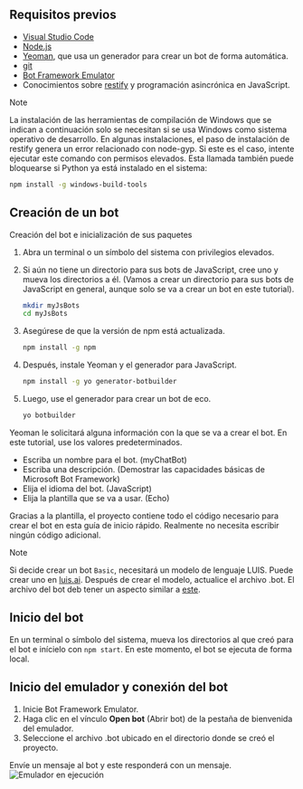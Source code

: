 ## <a name="prerequisites"></a>Requisitos previos

- [Visual Studio Code](https://www.visualstudio.com/downloads)
- [Node.js](https://nodejs.org/)
- [Yeoman](http://yeoman.io/), que usa un generador para crear un bot de forma automática.
- [git](https://git-scm.com/)
- [Bot Framework Emulator](https://github.com/Microsoft/BotFramework-Emulator)
- Conocimientos sobre [restify](http://restify.com/) y programación asincrónica en JavaScript.

> [!NOTE]
> La instalación de las herramientas de compilación de Windows que se indican a continuación solo se necesitan si se usa Windows como sistema operativo de desarrollo. En algunas instalaciones, el paso de instalación de restify genera un error relacionado con node-gyp.
> Si este es el caso, intente ejecutar este comando con permisos elevados.
> Esta llamada también puede bloquearse si Python ya está instalado en el sistema:
> ```bash
> npm install -g windows-build-tools
> ```

## <a name="create-a-bot"></a>Creación de un bot

Creación del bot e inicialización de sus paquetes

1. Abra un terminal o un símbolo del sistema con privilegios elevados.
1. Si aún no tiene un directorio para sus bots de JavaScript, cree uno y mueva los directorios a él. (Vamos a crear un directorio para sus bots de JavaScript en general, aunque solo se va a crear un bot en este tutorial).

   ```bash
   mkdir myJsBots
   cd myJsBots
   ```

1. Asegúrese de que la versión de npm está actualizada.

   ```bash
   npm install -g npm
   ```

1. Después, instale Yeoman y el generador para JavaScript.

   ```bash
   npm install -g yo generator-botbuilder
   ```

1. Luego, use el generador para crear un bot de eco.

   ```bash
   yo botbuilder
   ```

Yeoman le solicitará alguna información con la que se va a crear el bot. En este tutorial, use los valores predeterminados.

- Escriba un nombre para el bot. (myChatBot)
- Escriba una descripción. (Demostrar las capacidades básicas de Microsoft Bot Framework)
- Elija el idioma del bot. (JavaScript)
- Elija la plantilla que se va a usar. (Echo)

Gracias a la plantilla, el proyecto contiene todo el código necesario para crear el bot en esta guía de inicio rápido. Realmente no necesita escribir ningún código adicional.

> [!NOTE]
> Si decide crear un bot `Basic`, necesitará un modelo de lenguaje LUIS. Puede crear uno en [luis.ai](https://www.luis.ai). Después de crear el modelo, actualice el archivo .bot. El archivo del bot deb tener un aspecto similar a [este](../v4sdk/bot-builder-service-file.md).

## <a name="start-your-bot"></a>Inicio del bot

En un terminal o símbolo del sistema, mueva los directorios al que creó para el bot e inícielo con `npm start`. En este momento, el bot se ejecuta de forma local.

## <a name="start-the-emulator-and-connect-your-bot"></a>Inicio del emulador y conexión del bot

1. Inicie Bot Framework Emulator.
2. Haga clic en el vínculo **Open bot** (Abrir bot) de la pestaña de bienvenida del emulador.
3. Seleccione el archivo .bot ubicado en el directorio donde se creó el proyecto.

Envíe un mensaje al bot y este responderá con un mensaje.
![Emulador en ejecución](../media/emulator-v4/js-quickstart.png)
